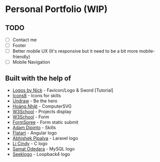 # Personal Portfolio (WIP)

## TODO

- [ ] Contact me
- [ ] Footer
- [ ] Better mobile UX (It's responsive but it need to be a bit more mobile-friendly)
- [ ] Mobile Navigation

## Built with the help of

- [Logos by Nick](https://www.youtube.com/watch?v=wAlTmgkV-SA) - Favicon/Logo & Sword [Tutorial]
- [Icons8](https://icons8.com/) - Icons for skills
- [Undraw](https://undraw.co/) - Be the hero
- [Hoàng Nhật](https://codepen.io/thiennhat/pen/BNByzJ) - ComputerSVG
- [W3School](https://www.w3schools.com/howto/howto_css_portfolio_gallery.asp) - Projects display
- [W3School](https://www.w3schools.com/howto/howto_css_contact_form.asp) - Form
- [FormSpree](https://formspree.io/) - Form static submit
- [Adam Dipinto](https://codepen.io/AdamDipinto/pen/JjPmxPe) - Skills
- [Flatart](https://www.iconfinder.com/Flatart) - Angular logo
- [Abhishek Pipalva](https://www.iconfinder.com/abhishekpipalva) - Laravel logo
- [Li Cindy](https://www.iconfinder.com/customicondesign) - C logo
- [Samat Odedara](https://www.iconfinder.com/samatodedara) - MySQL logo
- [Seeklogo](https://seeklogo.com/vector-logo/363137/loopback) - Loopback4 logo
